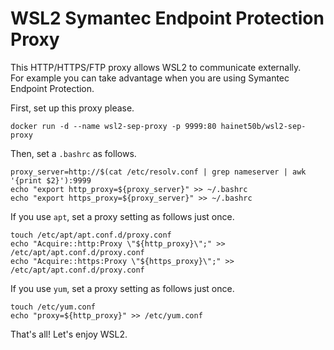 # WSL2 Symantec Endpoint Protection Proxy

This HTTP/HTTPS/FTP proxy allows WSL2 to communicate externally.  
For example you can take advantage when you are using Symantec Endpoint Protection.

First, set up this proxy please.
```
docker run -d --name wsl2-sep-proxy -p 9999:80 hainet50b/wsl2-sep-proxy
```

Then, set a `.bashrc` as follows.
```
proxy_server=http://$(cat /etc/resolv.conf | grep nameserver | awk '{print $2}'):9999
echo "export http_proxy=${proxy_server}" >> ~/.bashrc
echo "export https_proxy=${proxy_server}" >> ~/.bashrc
```

If you use `apt`, set a proxy setting as follows just once.
```
touch /etc/apt/apt.conf.d/proxy.conf
echo "Acquire::http:Proxy \"${http_proxy}\";" >> /etc/apt/apt.conf.d/proxy.conf
echo "Acquire::https:Proxy \"${https_proxy}\";" >> /etc/apt/apt.conf.d/proxy.conf
```

If you use `yum`, set a proxy setting as follows just once.
```
touch /etc/yum.conf
echo "proxy=${http_proxy}" >> /etc/yum.conf
```

That's all! Let's enjoy WSL2.

